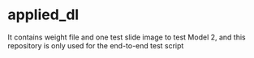 # applied_dl
It contains weight file and one test slide image to test Model 2, and this repository is only used for the end-to-end test script
